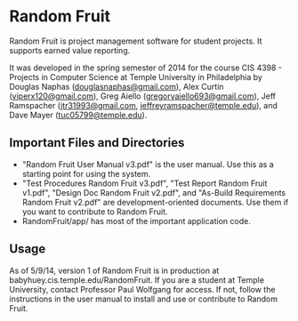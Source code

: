 Random Fruit
============
Random Fruit is project management software for student projects. It supports earned value reporting.

It was developed in the spring semester of 2014 for the course CIS 4398 - Projects in Computer Science at Temple University in Philadelphia by Douglas Naphas (douglasnaphas@gmail.com), Alex Curtin (viperx120@gmail.com), Greg Aiello (gregoryaiello693@gmail.com), Jeff Ramspacher (jtr31993@gmail.com, jeffreyramspacher@temple.edu), and Dave Mayer (tuc05799@temple.edu).

Important Files and Directories
--------------------------------
* "Random Fruit User Manual v3.pdf" is the user manual. Use this as a starting point for using the system.
* "Test Procedures Random Fruit v3.pdf", "Test Report Random Fruit v1.pdf", "Design Doc Random Fruit v2.pdf", and "As-Build Requirements Random Fruit v2.pdf" are development-oriented documents. Use them if you want to contribute to Random Fruit.
* RandomFruit/app/ has most of the important application code.

Usage
-----
As of 5/9/14, version 1 of Random Fruit is in production at babyhuey.cis.temple.edu/RandomFruit. If you are a student at Temple University, contact Professor Paul Wolfgang for access. If not, follow the instructions in the user manual to install and use or contribute to Random  Fruit.
